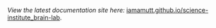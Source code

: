 _View the latest documentation site here:_ [iamamutt.github.io/science-institute_brain-lab](https://iamamutt.github.io/science-institute_brain-lab).
